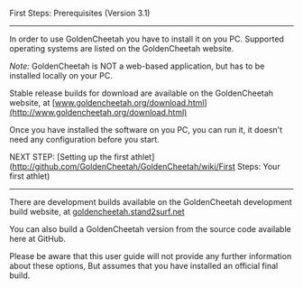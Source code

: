 First Steps: Prerequisites (Version 3.1)
***
In order to use GoldenCheetah you have to install it on you PC. Supported operating systems are listed on the GoldenCheetah website. 

_Note:_ GoldenCheetah is NOT a web-based application, but has to be installed locally on your PC.

Stable release builds for download are available on the GoldenCheetah website, at [www.goldencheetah.org/download.html](http://www.goldencheetah.org/download.html)

Once you have installed the software on you PC, you can run it, it doesn't need any configuration before you start.

NEXT STEP: [Setting up the first athlet](http://github.com/GoldenCheetah/GoldenCheetah/wiki/First Steps: Your first athlet) 

***
There are development builds available on the GoldenCheetah development build website, at [goldencheetah.stand2surf.net](http://goldencheetah.stand2surf.net/) 

You can also build a GoldenCheetah version from the source code available here at GitHub. 

Please be aware that this user guide will not provide any further information about these options, But assumes that you have installed an official final build.
